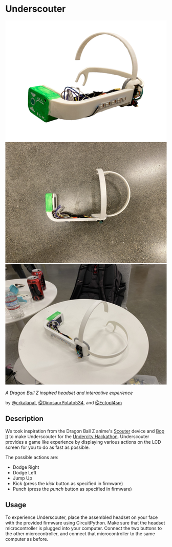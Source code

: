 # Underscouter

![Underscouter 3D view](assets/project.png)
![Underscouter Top view](assets/aerial.jpeg)
![Underscouter on table](assets/table.jpeg)

*A Dragon Ball Z inspired headset and interactive experience*

by [@crkalapat](https://github.com/crkalapat), [@DinosaurPotato534](https://github.com/DinosaurPotato534), and [@Ectopl4sm](https://github.com/Ectopl4sm)

## Description

We took inspiration from the Dragon Ball Z anime's [Scouter](https://dragonball.fandom.com/wiki/Scouter) device and [Bop It](https://en.wikipedia.org/wiki/Bop_It) to make Underscouter for the [Undercity Hackathon](https://highway.hackclub.com/getting-started/undercity). Underscouter provides a game like experience by displaying various actions on the LCD screen for you to do as fast as possible.

The possible actions are:

- Dodge Right
- Dodge Left
- Jump Up
- Kick (press the *kick* button as specified in firmware)
- Punch (press the *punch* button as specified in firmware)

## Usage

To experience Underscouter, place the assembled headset on your face with the provided firmware using CircuitPython. Make sure that the headset microcontroller is plugged into your computer. Connect the two buttons to the other microcontroller, and connect that microcontroller to the same computer as before.

